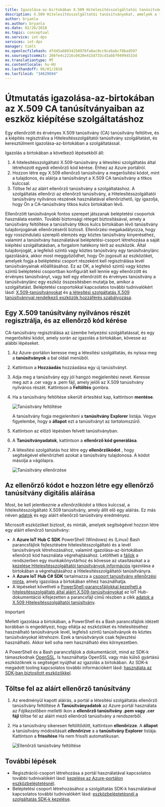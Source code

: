 ```yaml
---
title: Igazolása-az-birtokában X.509 Hitelesítésszolgáltatói tanúsítványokat, amelyek Azure IoT Hub eszköz kiépítése szolgáltatáshoz tartozó módjáról |} Microsoft Docs
description: X.509 Hitelesítésszolgáltatói tanúsítványokat, amelyek a terjesztési pontok szolgáltatás ellenőrzése
author: bryanla
ms.author: bryanla
ms.date: 02/26/2018
ms.topic: conceptual
ms.service: iot-dps
services: iot-dps
manager: timlt
ms.openlocfilehash: dfd45a68934250978fa8ac0cc9cebabcf8bad597
ms.sourcegitcommit: 266fe4c2216c0420e415d733cd3abbf94994533d
ms.translationtype: MT
ms.contentlocale: hu-HU
ms.lasthandoff: 06/01/2018
ms.locfileid: "34629694"
---
```

# <a name="how-to-do-proof-of-possession-for-x509-ca-certificates-with-your-device-provisioning-service"></a>Útmutatás igazolása-az-birtokában az X.509 CA tanúsítványaiban az eszköz kiépítése szolgáltatáshoz

Egy ellenőrzött és érvényes X.509 tanúsítvány (CA) tanúsítvány feltöltve, és a kiépítés regisztrálva a Hitelesítésszolgáltatói tanúsítvány szolgáltatást, és keresztülment igazolása-az-birtokában a szolgáltatással. 

Igazolás a birtokában a következő lépésekből áll:
1. A hitelesítésszolgáltató X.509-tanúsítvány a létesítési szolgáltatás által létrehozott egyedi ellenőrző kód kérése. Ehhez az Azure portálról.
2. Hozzon létre egy X.509 ellenőrző tanúsítvány a megerősítési kódot, mint a tulajdonos, és aláírja a tanúsítványt a X.509 CA tanúsítvány a titkos kulccsal.
3. Töltse fel az aláírt ellenőrző tanúsítvány a szolgáltatáshoz. A szolgáltatás ellenőrzi az ellenőrző tanúsítvány, a Hitelesítésszolgáltatói tanúsítvány nyilvános részének használatával ellenőrizhető, így igazolja, hogy Ön a CA-tanúsítvány titkos kulcs birtokában lévő.

Ellenőrzött tanúsítványok fontos szerepet játszanak beléptetési csoportok használata esetén. További biztonsági réteget biztosításával, amely a tanúsítvány feltöltése a tanúsítvány titkos kulcs birtokában lévő tanúsítvány tulajdonjogának ellenőrzéséről biztosít. Ellenőrzési megakadályozza, hogy egy rosszindulatú szereplő elemzés egy köztes tanúsítvány kinyeréséhez, valamint a tanúsítvány használatával beléptetési-csoport létrehozása a saját kiépítési szolgáltatásban, a forgalom hatékony térít az eszközök. Által tulajdonjogát, a legfelső szintű vagy köztes tanúsítvány egy tanúsítványlánc igazolására, akkor most meggyőződhet, hogy Ön jogosult az eszközöket, amelyek fogja a beléptetési csoport részeként kell regisztrálása levél tanúsítványainak előállításához. Ez az OK, a legfelső szintű vagy köztes szintű beléptetési csoportban konfigurált kell lennie egy ellenőrzött és érvényes tanúsítványt, vagy kell egy ellenőrzött és érvényes tanúsítvány a tanúsítványlánc egy eszköz összesítésben mutatja be, amikor a szolgáltatást. Beléptetési csoportokkal kapcsolatos további tudnivalókért lásd: [X.509-tanúsítványokat](concepts-security.md#x509-certificates) és [a létesítési szolgáltatás X.509 tanúsítvánnyal rendelkező eszközök hozzáférés szabályozása](concepts-security.md#controlling-device-access-to-the-provisioning-service-with-x509-certificates).

## <a name="register-the-public-part-of-an-x509-certificate-and-get-a-verification-code"></a>Egy X.509 tanúsítvány nyilvános részét regisztrálja, és az ellenőrző kód kérése

CA-tanúsítvány regisztrálása az üzembe helyezési szolgáltatással, és egy megerősítési kódot, amely során az igazolás a birtokában, kövesse az alábbi lépéseket. 

1. Az Azure-portálon keresse meg a létesítési szolgáltatás, és nyissa meg a **tanúsítványok** a bal oldali menüből. 
2. Kattintson a **Hozzáadás** hozzáadása egy új tanúsítványt.
3. Adja meg a tanúsítvány egy jól hangzó megjelenítési nevet. Keresse meg azt a .cer vagy a .pem fájl, amely jelöli az X.509 tanúsítvány nyilvános részét. Kattintson a **Feltöltés** gombra.
4. Ha a tanúsítvány feltöltése sikerült értesítést kap, kattintson **mentése**.

    ![Tanúsítvány feltöltése](./media/how-to-verify-certificates/add-new-cert.png)  

   A tanúsítvány fogja megjeleníteni a **tanúsítvány Explorer** listája. Vegye figyelembe, hogy a **állapot** ezt a tanúsítványt az *tartalomszűrő*.

5. Kattintson az előző lépésben felvett tanúsítványban.

6. A **Tanúsítványadatok**, kattintson a **ellenőrző kód generálása**.

7. A létesítési szolgáltatás hoz létre egy **ellenőrzőkódot** , hogy segítségével ellenőrizheti azokat a tanúsítvány tulajdonosa. A kódot másolja a vágólapra. 

   ![Tanúsítvány ellenőrzése](./media/how-to-verify-certificates/verify-cert.png)  

## <a name="digitally-sign-the-verification-code-to-create-a-verification-certificate"></a>Az ellenőrző kódot e hozzon létre egy ellenőrző tanúsítvány digitális aláírása

Most, be kell jelentkeznie a *ellenőrzőkódot* a titkos kulccsal, a hitelesítésszolgáltató X.509 tanúsítvány, amely állít elő egy aláírás. Ez más néven [adatok](https://tools.ietf.org/html/rfc5280#section-3.1) és egy aláírt ellenőrző tanúsítvány eredményez.

Microsoft eszközöket biztosít, és minták, amelyek segítségével hozzon létre egy aláírt ellenőrző tanúsítvány: 

- A **Azure IoT Hub C SDK** PowerShell (Windows) és (Linux) Bash parancsfájlok fejlesztésére hitelesítésszolgáltató és a levél tanúsítványok létrehozásához, valamint igazolása-az-birtokában ellenőrző kód használata végrehajtásához. Letöltheti a [fájlok](https://github.com/Azure/azure-iot-sdk-c/tree/master/tools/CACertificates) a rendszerben egy munkakönyvtárhoz és kövesse az utasításokat a a [kezelése Hitelesítésszolgáltatói tanúsítványok információs](https://github.com/Azure/azure-iot-sdk-c/blob/master/tools/CACertificates/CACertificateOverview.md) igazolása a birtokában a végrehajtásához a Hitelesítésszolgáltatói tanúsítványra. 
- A **Azure IoT Hub C# SDK** tartalmazza a [csoport tanúsítvány ellenőrzési minta](https://github.com/Azure/azure-iot-sdk-csharp/tree/master/provisioning/service/samples/GroupCertificateVerificationSample), amely igazolása a birtokában ehhez használhatja.
- A lépéseket követheti a [PowerShell-parancsfájlokkal kezelheti a hitelesítésszolgáltató által aláírt X.509-tanúsítványokat](https://docs.microsoft.com/azure/iot-hub/iot-hub-security-x509-create-certificates) az IoT Hub-dokumentáció kifejezetten a parancsfájl című részben a cikk [adatok a X.509 Hitelesítésszolgáltatói tanúsítvány](https://docs.microsoft.com/azure/iot-hub/iot-hub-security-x509-create-certificates#signverificationcode).
 
> [!IMPORTANT]
> Mellett igazolása a birtokában, a PowerShell és a Bash parancsfájlok idézett korábban is engedélyezi, hogy ellátja az eszközöket és hitelesítéséhez használható tanúsítványok levél, legfelső szintű tanúsítványok és köztes tanúsítványokat létrehozni. Ezek a tanúsítványok csak fejlesztési használható. Akkor kell soha nem használható éles környezetben. 

A PowerShell és a Bash parancsfájlok a dokumentációt, mind az SDK-k támaszkodnak [OpenSSL](https://www.openssl.org/). Is használhatja OpenSSL vagy más külső gyártású eszközöknek is segítséget nyújthat az igazolás a birtokában. Az SDK-k megadott tooling kapcsolatos további információkért lásd: [használata az SDK-ban biztosított eszközökkel](how-to-use-sdk-tools.md). 


## <a name="upload-the-signed-verification-certificate"></a>Töltse fel az aláírt ellenőrző tanúsítvány

1. Az eredményül kapott aláírás, a portál a létesítési szolgáltatás ellenőrző tanúsítvány feltöltése A **Tanúsítványadatok** az Azure portál használata az _Fájlkezelőben_ melletti ikon a **ellenőrző tanúsítvány .pem vagy .cer fájl** töltse fel az aláírt mező ellenőrző tanúsítvány a rendszerből.

2. Ha a tanúsítvány sikeresen feltöltődött, kattintson **ellenőrizze**. A **állapot** a tanúsítvány módosításait **_ellenőrizve_** a a **tanúsítvány Explorer** listája. Kattintson a **frissítése** Ha nem frissíti automatikusan.

   ![Ellenőrző tanúsítvány feltöltése](./media/how-to-verify-certificates/upload-cert-verification.png)  

## <a name="next-steps"></a>További lépések

- Regisztráció-csoport létrehozása a portál használatával kapcsolatos további tudnivalókért lásd: [kezelése az Azure-portálon eszközbeléptetésnél](how-to-manage-enrollments.md).
- Beléptetési csoport létrehozásához a szolgáltatás SDK-k használatával kapcsolatos további tudnivalókért lásd: [eszközbeléptetésnél a szolgáltatás SDK-k kezelése](how-to-manage-enrollments-sdks.md).










